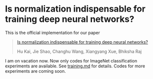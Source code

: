 # Is normalization indispensable for training deep neural networks?

This is the official implementation for our paper
> [Is normalization indispensable for training deep neural networks?](http://www.andrew.cmu.edu/user/kaihu/Is_normalization_indispensable_for_training_deep_neural_networks.pdf)
>
> Hu Kai, Jie Shao, Changhu Wang, Xiangyang Xue, Bhiksha Raj


I am on vacation now. Now only codes for ImageNet classification experiments are available. See [training.md](https://github.com/neurips2020codes/RescaleNet/blob/master/training.md) for details. Codes for more experiments are coming soon. 

